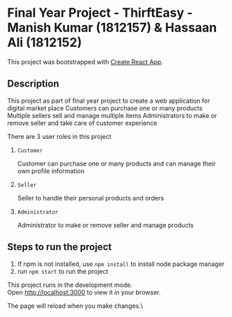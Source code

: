 # Final Year Project - ThirftEasy - Manish Kumar (1812157) & Hassaan Ali (1812152)

This project was bootstrapped with [Create React App](https://github.com/facebook/create-react-app).

## Description 
This project as part of final year project to create a web application for digital market place
Customers can purchase one or many products
Multiple sellers sell and manage multiple items 
Administrators to make or remove seller and take care of customer experience

There are 3 user roles in this project

1. `Customer`

    Customer can purchase one or many products and can manage their own profile information 


2. `Seller` 

   Seller to handle their personal products and orders


3. `Administrator` 

    Administrator to make or remove seller and manage products

## Steps to run the project

1. If npm is not installed, use `npm install` to install node package manager
2. run `npm start` to run the project

This project runs in the development mode.\
Open [http://localhost:3000](http://localhost:3000) to view it in your browser.

The page will reload when you make changes.\
